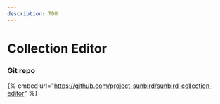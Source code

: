 ```yaml
---
description: TDB
---
```


# Collection Editor

### Git repo

{% embed url="https://github.com/project-sunbird/sunbird-collection-editor" %}
